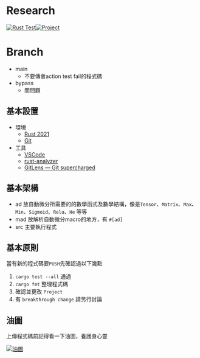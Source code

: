 # Research

[![Rust Test](https://github.com/MDResearch/research/actions/workflows/rust.yml/badge.svg)](https://github.com/MDResearch/research/actions/workflows/rust.yml)[![Project](https://img.shields.io/badge/Project-WIP-brightgreen)](https://github.com/orgs/MDResearch/projects/2)



# Branch

- main 
    - 不要傳會action test fail的程式碼
- bypass
    - 問問題

## 基本設置

- 環境
    - [Rust 2021](https://www.rust-lang.org/tools/install)
    - [Git](https://git-scm.com/)
- 工具
    - [VSCode](https://code.visualstudio.com)
    - [rust-analyzer](https://marketplace.visualstudio.com/items?itemName=matklad.rust-analyzer)
    - [GitLens — Git supercharged](https://marketplace.visualstudio.com/items?itemName=eamodio.gitlens)

## 基本架構

- ad
    放自動微分所需要的的數學函式及數學結構，像是`Tensor`、`Matrix`、`Max`、`Min`、`Sigmoid`、`Relu`、`He` 等等
- mad
    放解析自動微分macro的地方，有 `#[ad]`
- src
    主要執行程式

## 基本原則

當有新的程式碼要`PUSH`先確認過以下幾點
1. `cargo test --all` 通過
2. `cargo fmt` 整理程式碼
3. 確認並更改 `Project`
4. 有 `breakthrough change` 請另行討論


## 油圖

上傳程式碼前記得看一下油圖，養護身心靈

[![油圖](https://pixiv.cat/83554234-2.png)](https://www.pixiv.net/artworks/83554234)